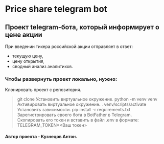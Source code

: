 # Price share telegram bot

## Проект telegram-бота, который информирует о цене акции  
При введении тикера российской акции отправляет в ответ:
* текущую цену,
* цену открытия,
* сводный анализ аналитиков.

### Чтобы развернуть проект локально, нужно:
Клонировать проект с репозитория.
> git clone 
Установить виртуальное окружение.
> python -m venv venv
Активировать виртуальное окружение.
> . venv/scripts/activate
Установить зависимости.
> pip install -r requirements.txt
Зарегистрировать своего бота в BotFather в Telegram. Скопировать его токен и вставить в файл .env в формате:
> TELEGRAM_TOKEN=<Ваш токен>

#### Автор проекта - Кузнецов Антон.